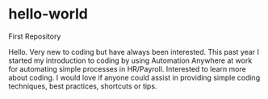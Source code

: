 # hello-world
First Repository

Hello.  Very new to coding but have always been interested.
This past year I started my introduction to coding by using Automation Anywhere at work for automating simple processes in HR/Payroll.
Interested to learn more about coding.
I would love if anyone could assist in providing simple coding techniques, best practices, shortcuts or tips.

